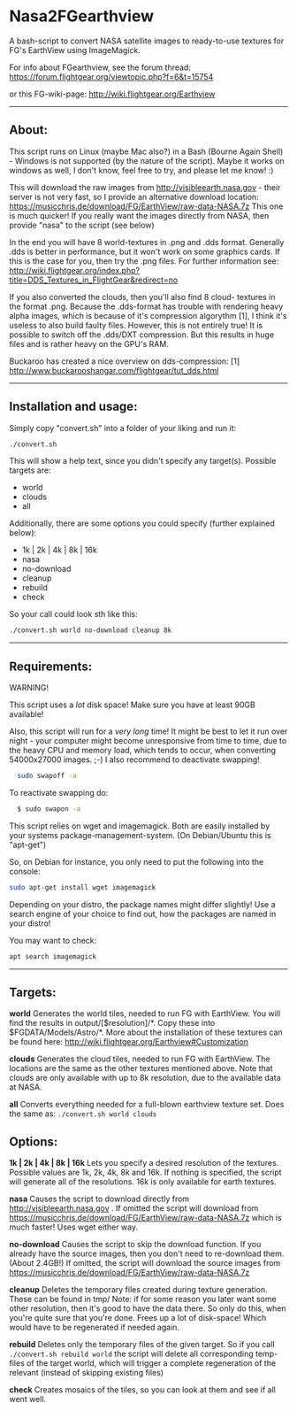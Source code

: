 # Nasa2FGearthview
A bash-script to convert NASA satellite images to ready-to-use
textures for FG's EarthView using ImageMagick.

For info about FGearthview, see the forum thread:
  https://forum.flightgear.org/viewtopic.php?f=6&t=15754
  
or this FG-wiki-page:
  http://wiki.flightgear.org/Earthview


------------------------------------
## About:

This script runs on Linux (maybe Mac also?) in a Bash
(Bourne Again Shell) - Windows is not supported (by the nature of the
script). Maybe it works on windows as well, I don't know, feel free
to try, and please let me know! :)

This will download the raw images from http://visibleearth.nasa.gov - 
their server is not very fast, so I provide an alternative download
location: https://musicchris.de/download/FG/EarthView/raw-data-NASA.7z
This one is much quicker! If you really want the images directly from
NASA, then provide "nasa" to the script (see below)

In the end you will have 8 world-textures in .png and .dds format.
Generally .dds is better in performance, but it won't work on some
graphics cards. If this is the case for you, then try the .png files.
For further information see:
http://wiki.flightgear.org/index.php?title=DDS_Textures_in_FlightGear&redirect=no

If you also converted the clouds, then you'll also find 8 cloud-
textures in the format .png. Because the .dds-format has trouble with
rendering heavy alpha images, which is because of it's compression
algorythm [1], I think it's useless to also build faulty files.
However, this is not entirely true! It is possible to switch off the
.dds/DXT compression. But this results in huge files and is rather
heavy on the GPU's RAM.

Buckaroo has created a nice overview on dds-compression:
[1] http://www.buckarooshangar.com/flightgear/tut_dds.html

------------------------------------
## Installation and usage:

Simply copy "convert.sh" into a folder of your liking and run it:

```bash
./convert.sh
```

This will show a help text, since you didn't specify any target(s).
Possible targets are:
* world
* clouds
* all

Additionally, there are some options you could specify (further
explained below):
* 1k | 2k | 4k | 8k | 16k
* nasa
* no-download
* cleanup
* rebuild
* check

So your call could look sth like this:

```bash
./convert.sh world no-download cleanup 8k
```


------------------------------------
## Requirements:

WARNING!

This script uses a *lot* disk space! Make sure you have at least 90GB
available!

Also, this script will run for a *very long* time! It might be best to
let it run over night - your computer might become unresponsive from
time to time, due to the heavy CPU and memory load, which tends to
occur, when converting 54000x27000 images. ;-)
I also recommend to deactivate swapping!
```bash
  sudo swapoff -a
 ```
To reactivate swapping do:
```bash
  $ sudo swapon -a
```

This script relies on wget and imagemagick. Both are easily installed
by your systems package-management-system.
(On Debian/Ubuntu this is "apt-get")

So, on Debian for instance, you only need to put the following into
the console:

```bash
sudo apt-get install wget imagemagick
```

Depending on your distro, the package names might differ slightly! Use
a search engine of your choice to find out, how the packages are named
in your distro!

You may want to check:

```bash
apt search imagemagick
```


------------------------------------
## Targets:

**world**
	Generates the world tiles, needed to run FG with EarthView.
	You will find the results in output/[$resolution]/\*. Copy
	these into $FGDATA/Models/Astro/\*. More about the installation
	of these textures can be found here:
	http://wiki.flightgear.org/Earthview#Customization

**clouds**
	Generates the cloud tiles, needed to run FG with EarthView.
	The locations are the same as the other textures mentioned
	above. Note that clouds are only available with up to 8k
	resolution, due to the available data at NASA.

**all**
	Converts everything needed for a full-blown earthview texture
	set. Does the same as:
	   ```./convert.sh world clouds```


## Options:

**1k | 2k | 4k | 8k | 16k**
	Lets you specify a desired resolution of the textures.
	Possible values are 1k, 2k, 4k, 8k and 16k. If nothing is
	specified, the script will generate all of the resolutions.
	16k is only available for earth textures.

**nasa**
	Causes the script to download directly from 
	http://visibleearth.nasa.gov . If omitted the script will
	download from
	https://musicchris.de/download/FG/EarthView/raw-data-NASA.7z
	which is much faster!
	Uses wget either way.

**no-download**
	Causes the script to skip the download function. If you
	already have the source images, then you don't need to
	re-download them. (About 2.4GB!)
	If omitted, the script will download the source images from
	https://musicchris.de/download/FG/EarthView/raw-data-NASA.7z

**cleanup**
	Deletes the temporary files created during texture generation.
	These can be found in tmp/
	Note: if for some reason you later want some other resolution,
	then it's good to have the data there. So only do this, when
	you're quite sure that you're done.
	Frees up a lot of disk-space! Which would have to be
	regenerated if needed again.

**rebuild**
	Deletes only the temporary files of the given target. So if
	you call ```./convert.sh rebuild world``` the script will delete
	all corresponding temp-files of the target world, which will
	trigger a complete regeneration of the relevant (instead of
	skipping existing files)

**check**
	Creates mosaics of the tiles, so you can look at them and see
	if all went well.
